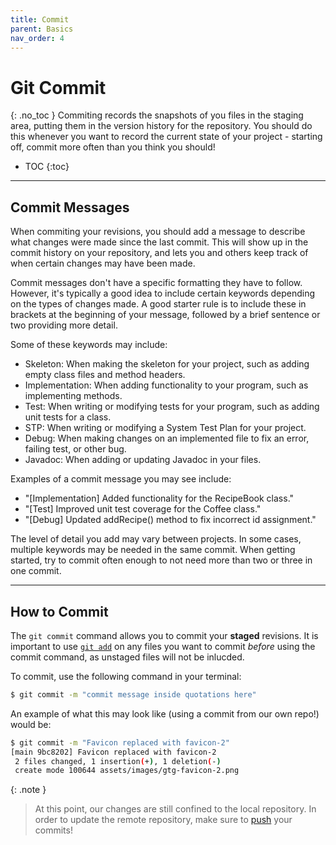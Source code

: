 ```yaml
---
title: Commit
parent: Basics
nav_order: 4
---
```

# Git Commit
{: .no_toc }
Commiting records the snapshots of you files in the staging area, putting them in the version history for the repository. You should do this whenever you want to record the current state of your project - starting off, commit more often than you think you should!

- TOC
{:toc}

---

## Commit Messages
When commiting your revisions, you should add a message to describe what changes were made since the last commit. This will show up in the commit history on your repository, and lets you and others keep track of when certain changes may have been made.

Commit messages don't have a specific formatting they have to follow. However, it's typically a good idea to include certain keywords depending on the types of changes made. A good starter rule is to include these in brackets at the beginning of your message, followed by a brief sentence or two providing more detail.

Some of these keywords may include:
- Skeleton: When making the skeleton for your project, such as adding empty class files and method headers.
- Implementation: When adding functionality to your program, such as implementing methods.
- Test: When writing or modifying tests for your program, such as adding unit tests for a class.
- STP: When writing or modifying a System Test Plan for your project.
- Debug: When making changes on an implemented file to fix an error, failing test, or other bug.
- Javadoc: When adding or updating Javadoc in your files.

Examples of a commit message you may see include:
- "[Implementation] Added functionality for the RecipeBook class."
- "[Test] Improved unit test coverage for the Coffee class."
- "[Debug] Updated addRecipe() method to fix incorrect id assignment."

The level of detail you add may vary between projects. In some cases, multiple keywords may be needed in the same commit. When getting started, try to commit often enough to not need more than two or three in one commit.

---

## How to Commit
The `git commit` command allows you to commit your **staged** revisions. It is important to use [`git add`](https://sophia-nunez.github.io/guide-to-git/docs/basics/add.html) on any files you want to commit *before* using the commit command, as unstaged files will not be inlucded.

To commit, use the following command in your terminal:

```bash
$ git commit -m "commit message inside quotations here"
```
An example of what this may look like (using a commit from our own repo!) would be:

```bash
$ git commit -m "Favicon replaced with favicon-2"
[main 9bc8202] Favicon replaced with favicon-2
 2 files changed, 1 insertion(+), 1 deletion(-)
 create mode 100644 assets/images/gtg-favicon-2.png
```

{: .note }
> At this point, our changes are still confined to the local repository. In order to update the remote repository, make sure to [push](https://sophia-nunez.github.io/guide-to-git/docs/basics/push.html) your commits!